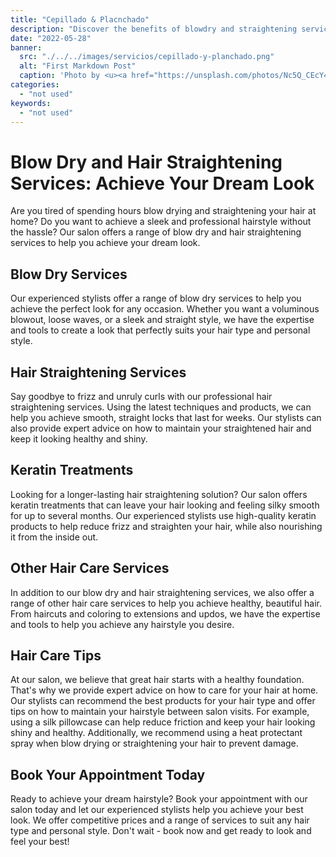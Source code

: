 ```yaml
---
title: "Cepillado & Placnchado"
description: "Discover the benefits of blowdry and straightening services offered at our salon. Transform your hair and achieve a perfect look with our professional hairstyling. Learn hairstyling tips and maintenance techniques, and check out before-and-after photos and client testimonials. Book your appointment now and experience the difference a good hair day can make"
date: "2022-05-28"
banner:
  src: "./../../images/servicios/cepillado-y-planchado.png"
  alt: "First Markdown Post"
  caption: 'Photo by <u><a href="https://unsplash.com/photos/Nc5Q_CEcY44">Florian Olivo</a></u>'
categories:
  - "not used"
keywords:
  - "not used"
---
```


# Blow Dry and Hair Straightening Services: Achieve Your Dream Look

Are you tired of spending hours blow drying and straightening your hair at home? Do you want to achieve a sleek and professional hairstyle without the hassle? Our salon offers a range of blow dry and hair straightening services to help you achieve your dream look.

## Blow Dry Services

Our experienced stylists offer a range of blow dry services to help you achieve the perfect look for any occasion. Whether you want a voluminous blowout, loose waves, or a sleek and straight style, we have the expertise and tools to create a look that perfectly suits your hair type and personal style.

## Hair Straightening Services

Say goodbye to frizz and unruly curls with our professional hair straightening services. Using the latest techniques and products, we can help you achieve smooth, straight locks that last for weeks. Our stylists can also provide expert advice on how to maintain your straightened hair and keep it looking healthy and shiny.

## Keratin Treatments

Looking for a longer-lasting hair straightening solution? Our salon offers keratin treatments that can leave your hair looking and feeling silky smooth for up to several months. Our experienced stylists use high-quality keratin products to help reduce frizz and straighten your hair, while also nourishing it from the inside out.

## Other Hair Care Services

In addition to our blow dry and hair straightening services, we also offer a range of other hair care services to help you achieve healthy, beautiful hair. From haircuts and coloring to extensions and updos, we have the expertise and tools to help you achieve any hairstyle you desire.

## Hair Care Tips

At our salon, we believe that great hair starts with a healthy foundation. That's why we provide expert advice on how to care for your hair at home. Our stylists can recommend the best products for your hair type and offer tips on how to maintain your hairstyle between salon visits. For example, using a silk pillowcase can help reduce friction and keep your hair looking shiny and healthy. Additionally, we recommend using a heat protectant spray when blow drying or straightening your hair to prevent damage.

## Book Your Appointment Today

Ready to achieve your dream hairstyle? Book your appointment with our salon today and let our experienced stylists help you achieve your best look. We offer competitive prices and a range of services to suit any hair type and personal style. Don't wait - book now and get ready to look and feel your best!
